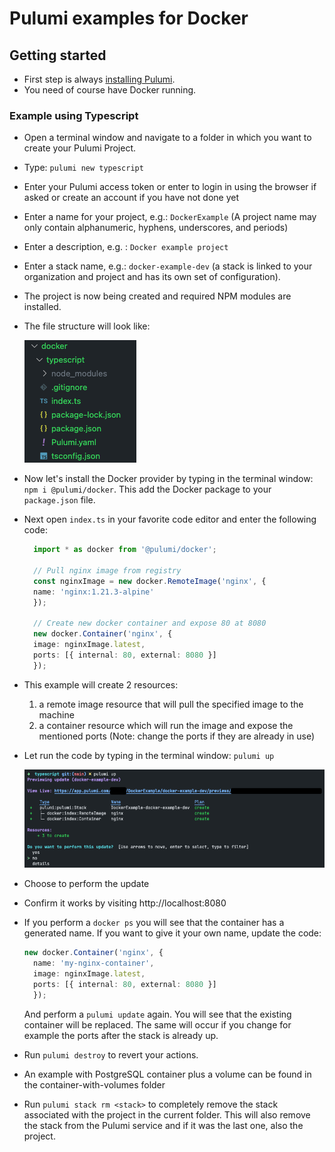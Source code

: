 # Pulumi examples for Docker

## Getting started
- First step is always [installing Pulumi](../../README.md).
- You need of course have Docker running.

### Example using Typescript
- Open a terminal window and navigate to a folder in which you want to create your Pulumi Project.
- Type: `pulumi new typescript`
- Enter your Pulumi access token or enter to login in using the browser if asked or create an account if you have not done yet
- Enter a name for your project, e.g.: `DockerExample` (A project name may only contain alphanumeric, hyphens, underscores, and periods)
- Enter a description, e.g. : `Docker example project`
- Enter a stack name, e.g.: `docker-example-dev` (a stack is linked to your organization and project and has its own set of configuration).
- The project is now being created and required NPM modules are installed.
- The file structure will look like:

  ![file structure](./pulumi-typescript-docker-files.png)
- Now let's install the Docker provider by typing in the terminal window: `npm i @pulumi/docker`. This add the Docker package to your `package.json` file.
- Next open `index.ts` in your favorite code editor and enter the following code:

  ```typescript
    import * as docker from '@pulumi/docker';

    // Pull nginx image from registry
    const nginxImage = new docker.RemoteImage('nginx', {
    name: 'nginx:1.21.3-alpine'
    });

    // Create new docker container and expose 80 at 8080
    new docker.Container('nginx', {
    image: nginxImage.latest,
    ports: [{ internal: 80, external: 8080 }]
    });
  ```
- This example will create 2 resources:
  1. a remote image resource that will pull the specified image to the machine
  2. a container resource which will run the image and expose the mentioned ports (Note: change the ports if they are already in use)
- Let run the code by typing in the terminal window: `pulumi up`
  
  ![image](./pulumi-up-docker.png)
- Choose to perform the update
- Confirm it works by visiting http://localhost:8080
- If you perform a `docker ps` you will see that the container has a generated name. If you want to give it your own name, update the code:
  ```typescript
  new docker.Container('nginx', {
    name: 'my-nginx-container',
    image: nginxImage.latest,
    ports: [{ internal: 80, external: 8080 }]
    });
  ```
  And perform a `pulumi update` again. You will see that the existing container will be replaced. The same will occur if you change for example the ports after the stack is already up.
- Run `pulumi destroy` to revert your actions.
- An example with PostgreSQL container plus a volume can be found in the container-with-volumes folder
- Run `pulumi stack rm <stack>` to completely remove the stack associated with the project in the current folder. This will also remove the stack from the Pulumi service and if it was the last one, also the project.
